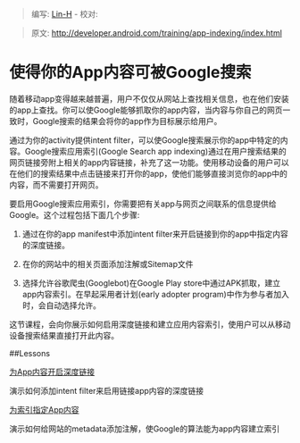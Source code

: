> 编写: [Lin-H](https://github.com/Lin-H) - 校对: 

> 原文: <http://developer.android.com/training/app-indexing/index.html>

# 使得你的App内容可被Google搜索

随着移动app变得越来越普遍，用户不仅仅从网站上查找相关信息，也在他们安装的app上查找。你可以使Google能够抓取你的app内容，当内容与你自己的网页一致时，Google搜索的结果会将你的app作为目标展示给用户。

通过为你的activity提供intent filter，可以使Google搜索展示你的app中特定的内容。Google搜索应用索引(Google Search app indexing)通过在用户搜索结果的网页链接旁附上相关的app内容链接，补充了这一功能。使用移动设备的用户可以在他们的搜索结果中点击链接来打开你的app，使他们能够直接浏览你的app中的内容，而不需要打开网页。

要启用Google搜索应用索引，你需要把有关app与网页之间联系的信息提供给Google。这个过程包括下面几个步骤:

1. 通过在你的app manifest中添加intent filter来开启链接到你的app中指定内容的深度链接。

2. 在你的网站中的相关页面添加注解或Sitemap文件

3. 选择允许谷歌爬虫(Googlebot)在Google Play store中通过APK抓取，建立app内容索引。在早起采用者计划(early adopter program)中作为参与者加入时，会自动选择允许。

这节课程，会向你展示如何启用深度链接和建立应用内容索引，使用户可以从移动设备搜索结果直接打开此内容。

##Lessons

[为App内容开启深度链接](deep-linking.html)

演示如何添加intent filter来启用链接app内容的深度链接

[为索引指定App内容](enable-app-indexing.html)

演示如何给网站的metadata添加注解，使Google的算法能为app内容建立索引
